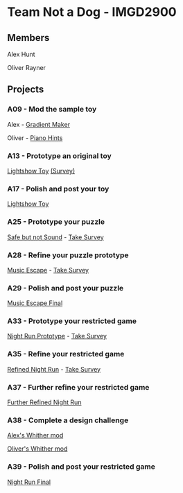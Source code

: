 # Team Not a Dog - IMGD2900

## Members
Alex Hunt

Oliver Rayner

## Projects

### A09 - Mod the sample toy

Alex - [Gradient Maker](https://alexmhunt.github.io/notadog/Projects/GradientMaker/game.html)

Oliver - [Piano Hints](https://alexmhunt.github.io/notadog/Projects/PianoHints/game.html)

### A13 - Prototype an original toy
[Lightshow Toy](https://alexmhunt.github.io/notadog/Projects/A13/PS3.3d/game.html) [(Survey)](https://forms.gle/a9RtE6DX8pt79saV7)

### A17 - Polish and post your toy
[Lightshow Toy](https://alexmhunt.github.io/notadog/Projects/A17/PS3.3d/game.html)

### A25 - Prototype your puzzle
[Safe but not Sound](https://alexmhunt.github.io/notadog/Projects/A25/game.html) - [Take Survey](https://forms.gle/HXnfxV4qrsXoK8hK8)

### A28 - Refine your puzzle prototype
[Music Escape](https://alexmhunt.github.io/notadog/Projects/A28/game.html) - [Take Survey](https://docs.google.com/forms/d/e/1FAIpQLSfpYkIAv_3_rjbQ5le1Fnm16e5kptNP-zs0IXVwULrNbCB80Q/viewform?usp=sf_link)

### A29 - Polish and post your puzzle
[Music Escape Final](https://alexmhunt.github.io/notadog/Projects/A29/game.html)

### A33 - Prototype your restricted game
[Night Run Prototype](https://alexmhunt.github.io/notadog/Projects/A33/game.html) - [Take Survey](https://docs.google.com/forms/d/e/1FAIpQLScMyxE_NNd0_BoTUrIepnR8xQhaZvI5KuGMacIugZXvSMystw/viewform?usp=sf_link)

### A35 - Refine your restricted game
[Refined Night Run](https://alexmhunt.github.io/notadog/Projects/A35/game.html) - [Take Survey](https://docs.google.com/forms/d/e/1FAIpQLSdPDMSqjkpjT-pF3bLhDXxBmDcm5mcdK1JNW8LwqNi8hDFoyg/viewform?usp=sf_link)

### A37 - Further refine your restricted game
[Further Refined Night Run](https://alexmhunt.github.io/notadog/Projects/A37/game.html)

### A38 - Complete a design challenge
[Alex's Whither mod](https://alexmhunt.github.io/notadog/Projects/A38-alex/game.html)

[Oliver's Whither mod](https://alexmhunt.github.io/notadog/Projects/oliver-A38/game.html)

### A39 - Polish and post your restricted game
[Night Run Final](https://alexmhunt.github.io/notadog/Projects/A39/game.html)
